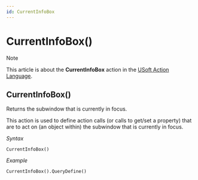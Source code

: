 ```yaml
---
id: CurrentInfoBox
---
```


# CurrentInfoBox()



> [!NOTE]
> This article is about the **CurrentInfoBox** action in the [USoft Action Language](/docs/Task_flow/Action_Language_reference/USoft_Action_Language.md).

## **CurrentInfoBox()**

Returns the subwindow that is currently in focus.

This action is used to define action calls (or calls to get/set a property) that are to act on (an object within) the subwindow that is currently in focus.

*Syntax*

```
CurrentInfoBox()
```

*Example*

```
CurrentInfoBox().QueryDefine()
```

 